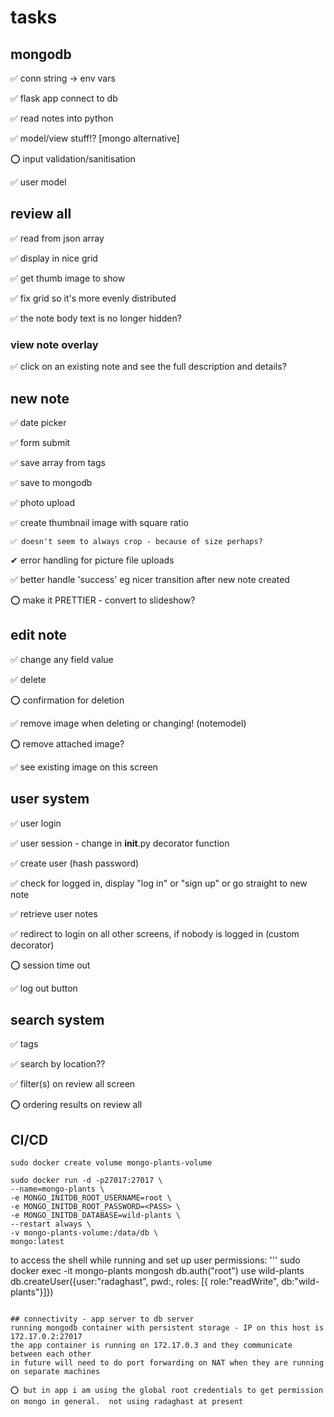 # tasks
## mongodb
✅ conn string -> env vars 

✅ flask app connect to db 

✅ read notes into python 

✅ model/view stuff!? [mongo alternative] 

⭕ input validation/sanitisation

✅ user model

## review all
✅ read from json array 

✅ display in nice grid 

✅ get thumb image to show 

✅ fix grid so it's more evenly distributed 

✅ the note body text is no longer hidden?

### view note overlay
✅ click on an existing note and see the full description and details?

## new note
✅ date picker 

✅ form submit 

✅ save array from tags 

✅ save to mongodb 

✅ photo upload 

✅ create thumbnail image with square ratio

    ✅ doesn't seem to always crop - because of size perhaps?

✔ error handling for picture file uploads

✅ better handle 'success' eg nicer transition after new note created

⭕ make it PRETTIER - convert to slideshow?

## edit note
✅ change any field value 

✅ delete 

⭕ confirmation for deletion

✅ remove image when deleting or changing! (notemodel)

⭕ remove attached image?

✅ see existing image on this screen


## user system
✅ user login

✅ user session - change in __init__.py decorator function

✅ create user (hash password)

✅ check for logged in, display "log in" or "sign up" or go straight to new note

✅ retrieve user notes

✅ redirect to login on all other screens, if nobody is logged in (custom decorator)

⭕ session time out

✅ log out button


## search system
✅ tags

✅ search by location??

✅ filter(s) on review all screen

⭕ ordering results on review all

## CI/CD
```
sudo docker create volume mongo-plants-volume

sudo docker run -d -p27017:27017 \
--name=mongo-plants \
-e MONGO_INITDB_ROOT_USERNAME=root \
-e MONGO_INITDB_ROOT_PASSWORD=<PASS> \
-e MONGO_INITDB_DATABASE=wild-plants \
--restart always \
-v mongo-plants-volume:/data/db \
mongo:latest
```

to access the shell while running and set up user permissions:
'''
sudo docker exec -it mongo-plants mongosh
db.auth("root")
use wild-plants
db.createUser({user:"radaghast", pwd:<PASS>, roles: [{ role:"readWrite", db:"wild-plants"}]})
```

## connectivity - app server to db server
running mongodb container with persistent storage - IP on this host is 172.17.0.2:27017
the app container is running on 172.17.0.3 and they communicate between each other
in future will need to do port forwarding on NAT when they are running on separate machines

⭕ but in app i am using the global root credentials to get permission on mongo in general.  not using radaghast at present